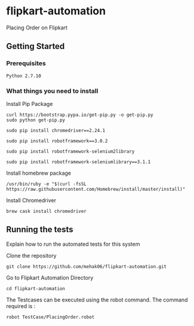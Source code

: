 # flipkart-automation

Placing Order on Flipkart

## Getting Started

### Prerequisites

```
Python 2.7.10
```

### What things you need to install

Install Pip Package 

```
curl https://bootstrap.pypa.io/get-pip.py -o get-pip.py
sudo python get-pip.py
```
```
sudo pip install chromedriver==2.24.1
```
```
sudo pip install robotframework==3.0.2
```
```
sudo pip install robotframework-selenium2library
```
```
sudo pip install robotframework-seleniumlibrary==3.1.1
```

Install homebrew package 
```
/usr/bin/ruby -e "$(curl -fsSL https://raw.githubusercontent.com/Homebrew/install/master/install)"
```

Install Chromedriver
```
brew cask install chromedriver
```

## Running the tests

Explain how to run the automated tests for this system

Clone the repository
```
git clone https://github.com/mehak06/flipkart-automation.git
```

Go to Flipkart Automation Directory

```
cd flipkart-automation
```

The Testcases can be executed using the robot command. The command required is :

```
robot TestCase/PlacingOrder.robot
```
